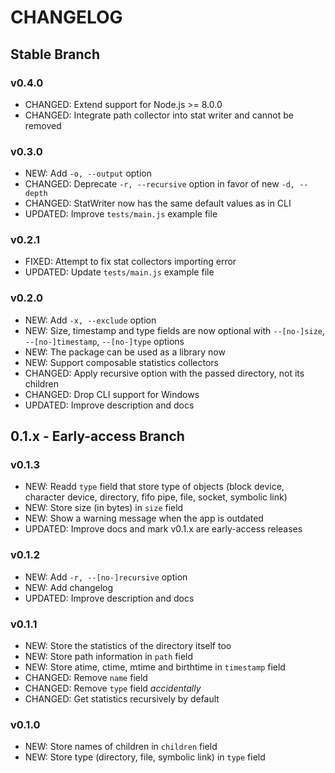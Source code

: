 # CHANGELOG

## Stable Branch
### v0.4.0
- CHANGED: Extend support for Node.js >= 8.0.0
- CHANGED: Integrate path collector into stat writer and cannot be removed

### v0.3.0
- NEW: Add `-o, --output` option
- CHANGED: Deprecate `-r, --recursive` option in favor of new `-d, --depth`
- CHANGED: StatWriter now has the same default values as in CLI
- UPDATED: Improve `tests/main.js` example file

### v0.2.1
- FIXED: Attempt to fix stat collectors importing error
- UPDATED: Update `tests/main.js` example file

### v0.2.0
- NEW: Add `-x, --exclude` option
- NEW: Size, timestamp and type fields are now optional with `--[no-]size`, `--[no-]timestamp`, `--[no-]type` options
- NEW: The package can be used as a library now
- NEW: Support composable statistics collectors
- CHANGED: Apply recursive option with the passed directory, not its children
- CHANGED: Drop CLI support for Windows
- UPDATED: Improve description and docs

## 0.1.x - Early-access Branch
### v0.1.3
- NEW: Readd `type` field that store type of objects (block device, character device, directory, fifo pipe, file, socket, symbolic link)
- NEW: Store size (in bytes) in `size` field
- NEW: Show a warning message when the app is outdated
- UPDATED: Improve docs and mark v0.1.x are early-access releases

### v0.1.2
- NEW: Add `-r, --[no-]recursive` option
- NEW: Add changelog
- UPDATED: Improve description and docs

### v0.1.1
- NEW: Store the statistics of the directory itself too
- NEW: Store path information in `path` field
- NEW: Store atime, ctime, mtime and birthtime in `timestamp` field
- CHANGED: Remove `name` field
- CHANGED: Remove `type` field *accidentally*
- CHANGED: Get statistics recursively by default

### v0.1.0
- NEW: Store names of children in `children` field
- NEW: Store type (directory, file, symbolic link) in `type` field
